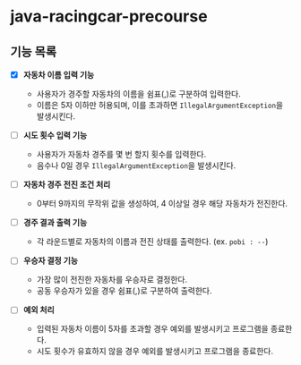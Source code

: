 # java-racingcar-precourse

## 기능 목록

- [x] **자동차 이름 입력 기능**
    - 사용자가 경주할 자동차의 이름을 쉼표(,)로 구분하여 입력한다.
    - 이름은 5자 이하만 허용되며, 이를 초과하면 `IllegalArgumentException`을 발생시킨다.


- [ ] **시도 횟수 입력 기능**
    - 사용자가 자동차 경주를 몇 번 할지 횟수를 입력한다.
    - 음수나 0일 경우 `IllegalArgumentException`을 발생시킨다.


- [ ] **자동차 경주 전진 조건 처리**
    - 0부터 9까지의 무작위 값을 생성하여, 4 이상일 경우 해당 자동차가 전진한다.


- [ ] **경주 결과 출력 기능**
    - 각 라운드별로 자동차의 이름과 전진 상태를 출력한다. (ex. `pobi : --`)


- [ ] **우승자 결정 기능**
    - 가장 많이 전진한 자동차를 우승자로 결정한다.
    - 공동 우승자가 있을 경우 쉼표(,)로 구분하여 출력한다.


- [ ] **예외 처리**
    - 입력된 자동차 이름이 5자를 초과할 경우 예외를 발생시키고 프로그램을 종료한다.
    - 시도 횟수가 유효하지 않을 경우 예외를 발생시키고 프로그램을 종료한다.